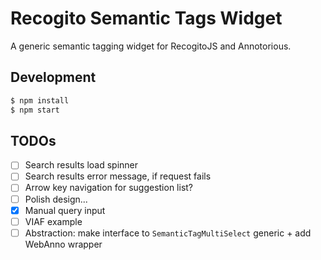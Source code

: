 # Recogito Semantic Tags Widget

A generic semantic tagging widget for RecogitoJS and Annotorious.

## Development

```sh
$ npm install
$ npm start
```

## TODOs

- [ ] Search results load spinner
- [ ] Search results error message, if request fails
- [ ] Arrow key navigation for suggestion list?
- [ ] Polish design...
- [x] Manual query input
- [ ] VIAF example
- [ ] Abstraction: make interface to `SemanticTagMultiSelect` generic + add WebAnno wrapper
